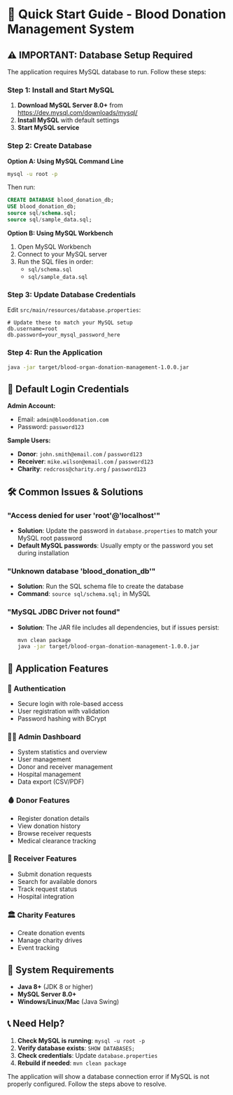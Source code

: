 # 🚀 Quick Start Guide - Blood Donation Management System

## ⚠️ IMPORTANT: Database Setup Required

The application requires MySQL database to run. Follow these steps:

### Step 1: Install and Start MySQL

1. **Download MySQL Server 8.0+** from https://dev.mysql.com/downloads/mysql/
2. **Install MySQL** with default settings
3. **Start MySQL service**

### Step 2: Create Database

**Option A: Using MySQL Command Line**
```bash
mysql -u root -p
```
Then run:
```sql
CREATE DATABASE blood_donation_db;
USE blood_donation_db;
source sql/schema.sql;
source sql/sample_data.sql;
```

**Option B: Using MySQL Workbench**
1. Open MySQL Workbench
2. Connect to your MySQL server
3. Run the SQL files in order:
   - `sql/schema.sql`
   - `sql/sample_data.sql`

### Step 3: Update Database Credentials

Edit `src/main/resources/database.properties`:
```properties
# Update these to match your MySQL setup
db.username=root
db.password=your_mysql_password_here
```

### Step 4: Run the Application

```bash
java -jar target/blood-organ-donation-management-1.0.0.jar
```

## 🔑 Default Login Credentials

**Admin Account:**
- Email: `admin@blooddonation.com`
- Password: `password123`

**Sample Users:**
- **Donor**: `john.smith@email.com` / `password123`
- **Receiver**: `mike.wilson@email.com` / `password123`
- **Charity**: `redcross@charity.org` / `password123`

## 🛠️ Common Issues & Solutions

### "Access denied for user 'root'@'localhost'"
- **Solution**: Update the password in `database.properties` to match your MySQL root password
- **Default MySQL passwords**: Usually empty or the password you set during installation

### "Unknown database 'blood_donation_db'"
- **Solution**: Run the SQL schema file to create the database
- **Command**: `source sql/schema.sql;` in MySQL

### "MySQL JDBC Driver not found"
- **Solution**: The JAR file includes all dependencies, but if issues persist:
  ```bash
  mvn clean package
  java -jar target/blood-organ-donation-management-1.0.0.jar
  ```

## 📱 Application Features

### 🔐 Authentication
- Secure login with role-based access
- User registration with validation
- Password hashing with BCrypt

### 👨‍💼 Admin Dashboard
- System statistics and overview
- User management
- Donor and receiver management
- Hospital management
- Data export (CSV/PDF)

### 🩸 Donor Features
- Register donation details
- View donation history
- Browse receiver requests
- Medical clearance tracking

### 🏥 Receiver Features
- Submit donation requests
- Search for available donors
- Track request status
- Hospital integration

### 🏛️ Charity Features
- Create donation events
- Manage charity drives
- Event tracking

## 🎯 System Requirements

- **Java 8+** (JDK 8 or higher)
- **MySQL Server 8.0+**
- **Windows/Linux/Mac** (Java Swing)

## 📞 Need Help?

1. **Check MySQL is running**: `mysql -u root -p`
2. **Verify database exists**: `SHOW DATABASES;`
3. **Check credentials**: Update `database.properties`
4. **Rebuild if needed**: `mvn clean package`

The application will show a database connection error if MySQL is not properly configured. Follow the steps above to resolve.
